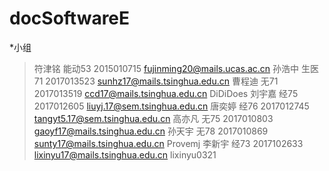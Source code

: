 # docSoftwareE

*小组
>符津铭 能动53 2015010715 fujinming20@mails.ucas.ac.cn
>孙浩中 生医71 2017013523 sunhz17@mails.tsinghua.edu.cn
>曹程迪 无71 2017013519 ccd17@mails.tsinghua.edu.cn DiDiDoes
>刘宇嘉 经75 2017012605 liuyj.17@sem.tsinghua.edu.cn
>唐奕婷 经76 2017012745 tangyt5.17@sem.tsinghua.edu.cn
>高亦凡 无75 2017010803 gaoyf17@mails.tsinghua.edu.cn
>孙天宇 无78 2017010869 sunty17@mails.tsinghua.edu.cn Provemj
>李新宇 经73 2017102633 lixinyu17@mails.tsinghua.edu.cn lixinyu0321

